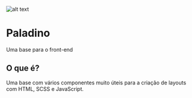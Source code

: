 ![alt text](https://i.imgur.com/I2E4VqN.png)

# Paladino
Uma base para o front-end

## O que é?
Uma base com vários componentes muito úteis para a criação de layouts com HTML, SCSS e JavaScript.
